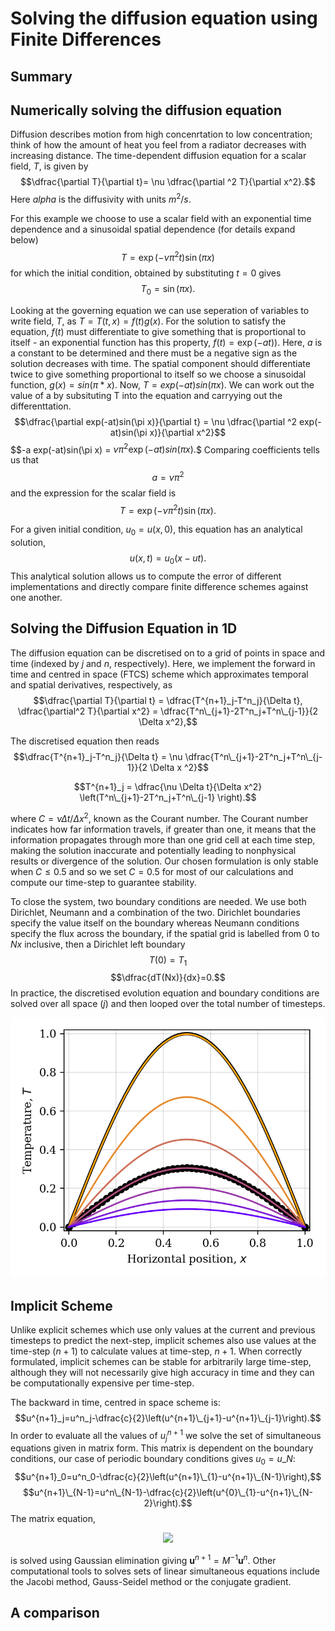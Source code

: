 # Solving the diffusion equation using Finite Differences

## Summary



## Numerically solving the diffusion equation
Diffusion describes motion from high concenrtation to low concentration; think of how the amount of heat you feel from a radiator decreases with increasing distance. The time-dependent diffusion equation for a scalar field, $T$, is given by
$$\dfrac{\partial T}{\partial t}= \nu \dfrac{\partial ^2 T}{\partial x^2}.$$
Here $alpha$ is the diffusivity with units $m^2/s$.

For this example we choose to use a scalar field with an exponential time dependence and a sinusoidal spatial dependence (for details expand below) 
$$T=\exp(-\nu \pi^2 t)\sin(\pi x)$$
for which the initial condition, obtained by substituting $t=0$ gives
$$T_0=\sin(\pi x).$$


Looking at the governing equation we can use seperation of variables to write field, $T$, as $T=T(t,x)=f(t)g(x)$. For the solution to satisfy the equation, $f(t)$ must differentiate to give something that is proportional to itself - an exponential function has this property, $f(t)=\exp(-at))$. Here, $a$ is a constant to be determined and there must be a negative sign as the solution decreases with time. The spatial component should differentiate twice to give something proportional to itself so we choose a sinusoidal function, $g(x) = sin(\pi * x)$. Now, $T=exp(-at)sin(\pi x)$. We can work out the value of a by subsituting T into the equation and carryying out the differenttation.
$$\dfrac{\partial exp(-at)sin(\pi x)}{\partial t} = \nu \dfrac{\partial ^2 exp(-at)sin(\pi x)}{\partial x^2}$$
$$-a exp(-at)sin(\pi x) = $\nu \pi^2 \exp(-at)sin(\pi x).$$
Comparing coefficients tells us that
$$a=\nu \pi^2$$
and the expression for the scalar field is
$$T=\exp(-\nu \pi^2 t)\sin(\pi x).$$

For a given initial condition, $u_0=u(x,0)$, this equation has an analytical solution,
$$u(x,t)=u_0(x-ut).$$
This analytical solution allows us to compute the error of different implementations and directly compare finite difference schemes against one another.

## Solving the Diffusion Equation in 1D
The diffusion equation can be discretised on to a grid of points in space and time (indexed by $j$ and $n$, respectively). Here, we implement the forward in time and centred in space (FTCS) scheme which approximates temporal and spatial derivatives, respectively, as
$$\dfrac{\partial T}{\partial t} = \dfrac{T^{n+1}_j-T^n_j}{\Delta t}, \dfrac{\partial^2 T}{\partial x^2} = \dfrac{T^n\_{j+1}-2T^n_j+T^n\_{j-1}}{2 \Delta x^2},$$

The discretised equation then reads
$$\dfrac{T^{n+1}_j-T^n_j}{\Delta t} = \nu \dfrac{T^n\_{j+1}-2T^n_j+T^n\_{j-1}}{2 \Delta x ^2}$$

$$T^{n+1}_j = \dfrac{\nu \Delta t}{\Delta x^2} \left(T^n\_{j+1}-2T^n_j+T^n\_{j-1} \right).$$

where $C = \nu \Delta t/ \Delta x^2$, known as the Courant number. The Courant number indicates how far information travels, if greater than one, it means that the information propagates through more than one grid cell at each time step, making the solution inaccurate and potentially leading to nonphysical results or divergence of the solution. Our chosen formulation is only stable when $C \leq 0.5$ and so we set $C=0.5$ for most of our calculations and compute our time-step to guarantee stability.
 
To close the system, two boundary conditions are needed. We use both Dirichlet, Neumann and a combination of the two. Dirichlet boundaries specify the value itself on the boundary whereas Neumann conditions specify the flux across the boundary, if the spatial grid is labelled from 0 to $Nx$ inclusive, then a Dirichlet left boundary 
$$T(0) = T_1$$
$$\dfrac{dT(Nx)}{dx}=0.$$
In practice, the discretised evolution equation and boundary conditions are solved over all space $(j)$ and then looped over the total number of timesteps.

<p align="center">
  <img src="Diff_SinIC.png" />
</p>


## Implicit Scheme
Unlike explicit schemes which use only values at the current and previous timesteps to predict the next-step, implicit schemes also use values at the time-step $(n+1)$ to calculate values at time-step, $n+1$. When correctly formulated, implicit schemes can be stable for arbitrarily large time-step, although they will not necessarily give high accuracy in time and they can be computationally expensive per time-step. 

The backward in time, centred in space scheme is:
$$u^{n+1}_j=u^n_j-\dfrac{c}{2}\left(u^{n+1}\_{j+1}-u^{n+1}\_{j-1}\right).$$
In order to evaluate all the values of $u_j^{n+1}$ we solve the set of simultaneous equations given in matrix form. This matrix is dependent on the boundary conditions, our case of periodic boundary conditions gives $u_0=u\_{N}$:
$$u^{n+1}_0=u^n_0-\dfrac{c}{2}\left(u^{n+1}\_{1}-u^{n+1}\_{N-1}\right),$$
$$u^{n+1}\_{N-1}=u^n\_{N-1}-\dfrac{c}{2}\left(u^{0}\_{1}-u^{n+1}\_{N-2}\right).$$
The matrix equation,

<p align="center">
  <img src="linearsystem.png" />
</p>

is solved using Gaussian elimination giving $\boldsymbol{u}^{n+1}=M^{-1}\boldsymbol{u}^n$. Other computational tools to solves sets of linear simultaneous equations include the Jacobi method, Gauss-Seidel method or the conjugate gradient.

## A comparison
